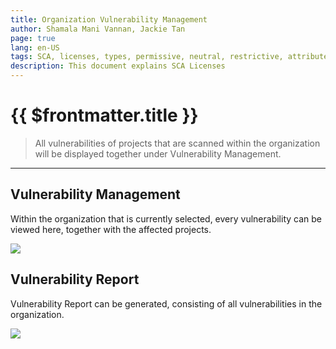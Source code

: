 ```yaml
---
title: Organization Vulnerability Management
author: Shamala Mani Vannan, Jackie Tan
page: true
lang: en-US
tags: SCA, licenses, types, permissive, neutral, restrictive, attributes
description: This document explains SCA Licenses
---
```


<ClientOnly>

# {{ $frontmatter.title }}

> All vulnerabilities of projects that are scanned within the organization will be displayed together under Vulnerability Management.

<hr class="thick" />

## Vulnerability Management

Within the organization that is currently selected, every vulnerability can be viewed here, together with the affected projects.

  <div style="flex: 1;">
    <img src="/images/SCA/vulnerability-management.png" />
  </div>

## Vulnerability Report

Vulnerability Report can be generated, consisting of all vulnerabilities in the organization.

  <div style="flex: 1;">
    <img src="/images/SCA/vulnerability-management-report.png" />
  </div>

</ClientOnly>
